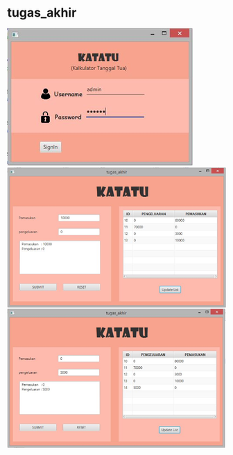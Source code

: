 # tugas_akhir
![alt text](https://github.com/shevaadty/tugas_akhir/blob/master/login.JPG)
![alt text](https://github.com/shevaadty/tugas_akhir/blob/master/pemasukan.JPG)
![alt text](https://github.com/shevaadty/tugas_akhir/blob/master/pengeluaran.JPG)
